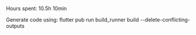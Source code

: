 Hours spent: 10.5h 10min

Generate code using:
flutter pub run build_runner build --delete-conflicting-outputs